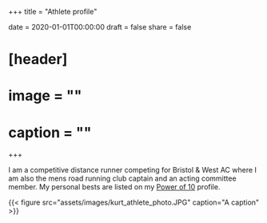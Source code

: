 +++
title = "Athlete profile"

date = 2020-01-01T00:00:00
draft = false
share = false

# [header]
# image = ""
# caption = ""
+++

I am a competitive distance runner competing for Bristol & West AC where I am also the mens road running club captain and an acting committee member. My personal bests are listed on my [Power of 10](https://www.thepowerof10.info/athletes/profile.aspx?athleteid=692848) profile.

{{< figure src="assets/images/kurt_athlete_photo.JPG" caption="A caption" >}}



